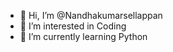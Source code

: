 - 👋 Hi, I’m @Nandhakumarsellappan
- 👀 I’m interested in Coding
- 🌱 I’m currently learning Python


<!---
Nandhakumarsellappan/Nandhakumarsellappan is a ✨ special ✨ repository because its `README.md` (this file) appears on your GitHub profile.
You can click the Preview link to take a look at your changes.
--->
